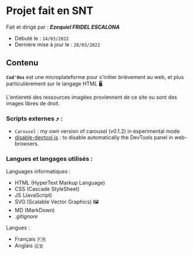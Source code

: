 # Projet fait en SNT

Fait et dirigé par : ***Ezequiel FRIDEL ESCALONA***

- Débuté le : `14/03/2022`
- Dernière mise à jour le : `28/03/2022`


## Contenu
**`Cod'Ons`** est une microplateforme pour s'initier brièvement au web, et plus particulièrement sur le langage HTML 🖥️.

L'entiereté des ressources imagées proviennent de ce site ou sont des images libres de droit.

### Scripts externes ⤴️ :
- `Carousel` : my own version of carousel (v0.1.2) in experimental mode
- [disable-devtool.js](https://github.com/theajack/disable-devtool) : to disable automatically the DevTools panel in web-browsers.

### Langues et langages utilisés :
Languages informatiques :
- HTML (HyperText Markup Language)
- CSS (Cascade StyleSheet)
- JS (JavaScript)
- SVG (Scalable Vector Graphics) 🖼️
- MD (MarkDown)
- *.gitignore*

Langues :
- Français 🇫🇷
- Anglais 🇬🇧
